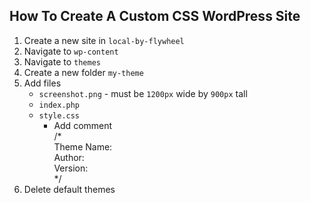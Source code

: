 ## How To Create A Custom CSS WordPress Site

1. Create a new site in `local-by-flywheel`
2. Navigate to `wp-content`
3. Navigate to `themes`
4. Create a new folder `my-theme`
5. Add files
   - `screenshot.png` - must be `1200px` wide by `900px` tall
   - `index.php`
   - `style.css`
     - Add comment  
       /*  
        Theme Name:  
        Author:  
        Version:  
       */  
6. Delete default themes
